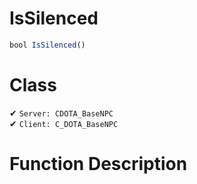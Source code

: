 # IsSilenced
```js	
bool IsSilenced()
```
# Class
✔ `Server: CDOTA_BaseNPC`  
✔ `Client: C_DOTA_BaseNPC`  

# Function Description

